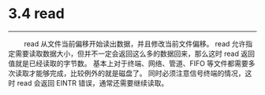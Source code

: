 # 3.4 read
***

&emsp;&emsp;
read 从文件当前偏移开始读出数据，并且修改当前文件偏移。
read 允许指定需要读取数据大小，但并不一定会返回这么多的数据回来，那么这时 read 返回值就是已经读取的字节数。
基本上对于终端、网络、管道、FIFO 等文件都需要多次读取才能够完成，比较例外的就是磁盘了。
同时必须注意信号终端的情况，这时 read 会返回 EINTR 错误，通常还需要继续读取。